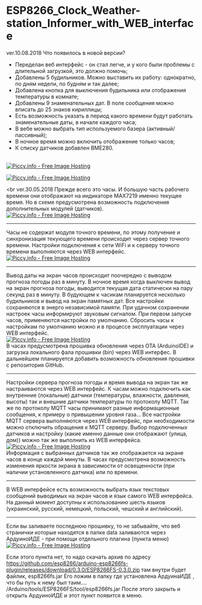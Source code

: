 # ESP8266_Clock_Weather-station_Informer_with_WEB_interface
ver.10.08.2018
Что появилось в новой версии?
- Переделан веб интерфейс - он стал легче, и у кого были проблемы с длительной загрузкой, это должно помочь;
- Добавлены 5 будильников. Можно выставить их работу: однократно, по дням недели, по будням и так далее;
- Добавлена кнопка для выключения будильника или отображения температуры в комнате;
- Добавлены 9 знаменательных дат. В поле сообщения можно вписать до 25 знаков кириллицы;
- Есть возможность указать в период какого времени будут работать знаменательные даты, в начале каждого часа;
- В вебе можно выбрать тип используемого базера (активный/пассивный);
- В ночное время можно включить отображение только часов;
- К списку датчиков добавлен BME280.
<br>
<a href="http://piccy.info/view3/12540057/eef91597ac39401e5413c43be55b724c/" target="_blank"><img src="http://i.piccy.info/i9/b96eb1280f89069312300b191b95287d/1533837472/110634/1248178/Bezymiannyi.jpg" alt="Piccy.info - Free Image Hosting" border="0" /></a><a href="http://i.piccy.info/a3c/2018-08-09-17-57/i9-12540057/407x768-r" target="_blank"><img src="http://i.piccy.info/a3/2018-08-09-17-57/i9-12540057/407x768-r/i.gif" alt="" border="0" /></a><br>

<a href="http://piccy.info/view3/12540058/b7e2327cd9ccdebe2c4d99276ce9532a/" target="_blank"><img src="http://i.piccy.info/i9/c5b90c718bd5800babbec994eb2f5918/1533837636/102386/1248178/Bezymiannyi.jpg" alt="Piccy.info - Free Image Hosting" border="0" /></a><a href="http://i.piccy.info/a3c/2018-08-09-18-00/i9-12540058/511x616-r" target="_blank"><img src="http://i.piccy.info/a3/2018-08-09-18-00/i9-12540058/511x616-r/i.gif" alt="" border="0" /></a><br>

<br
ver.30.05.2018
Прежде всего это часы. И большую часть рабочего времени они отображают на индикаторе MAX7219 именно текущее время.
Но в схеме предусмотрена возможность подключения дополнительных модулей (датчиков).<br>
<a href="http://piccy.info/view3/12360464/594acf6bf9a9d7ea4c14f5a5d28b6adc/" target="_blank"><img src="http://i.piccy.info/i9/f43215e4812b2f8cfb1658b43002ab1a/1527264109/40402/1246814/oy5jqpcv701fldb1lalsd6s31_500.jpg" alt="Piccy.info - Free Image Hosting" border="0" /></a><a href="http://i.piccy.info/a3c/2018-05-25-16-01/i9-12360464/500x303-r" target="_blank"><img src="http://i.piccy.info/a3/2018-05-25-16-01/i9-12360464/500x303-r/i.gif" alt="" border="0" /></a>
<hr>
Часы не содержат модуля точного времени, по этому получение и синхронизация текующего времени происходит через сервер точного времени.
Настройки подключения к сети WiFi и к серверу точного времени выполняются через WEB интерфейс.
<br>
<a href="http://piccy.info/view3/12426813/08bfcd44411ef9276079fcab12083123/" target="_blank"><img src="http://i.piccy.info/i9/c396339543532732b6d8dd1f1817873e/1529447965/103375/1248178/Bezymiannyi.jpg" alt="Piccy.info - Free Image Hosting" border="0" /></a><a href="http://i.piccy.info/a3c/2018-06-19-22-52/i9-12426813/512x620-r" target="_blank"><img src="http://i.piccy.info/a3/2018-06-19-22-52/i9-12426813/512x620-r/i.gif" alt="" border="0" /></a><hr>
Вывод даты на экран часов происходит поочередно с выводом прогноза погоды раз в минуту.
В ночное время когда выключен вывод на экран прогноза погоды, выводится текущая дата статически на пару секунд раз в минуту.
В будующем к часикам планируется несколько будильников и вывод на экран памятных дат.
Все настройки сохраняются в энерго независимой памяти.
При удачном сохранении настроек часы информируют звуковым сигналом.
При первом запуске часов, применяются настройки по умолчанию.
Сбросить часы к настройкам по умолчанию можно и в процессе эксплуатации через WEB интерфейс.<br>
<a href="http://piccy.info/view3/12426832/af44cb80707917dba031457f2e145eed/" target="_blank"><img src="http://i.piccy.info/i9/ba873a1a8317e0cf61de61ea485f5010/1529449021/116096/1248178/Bezymiannyi.jpg" alt="Piccy.info - Free Image Hosting" border="0" /></a><a href="http://i.piccy.info/a3c/2018-06-19-22-57/i9-12426832/499x586-r" target="_blank"><img src="http://i.piccy.info/a3/2018-06-19-22-57/i9-12426832/499x586-r/i.gif" alt="" border="0" /></a><br>
В часах предусмотрена прошивка обновления через OTA (ArduinoIDE) и загрузка локального фала прошивки (bin) через WEB интерфес.
В дальнейшем планируется добавить возможность обновления прошивки с репозитория GitHub.<hr>
Настройки сервера прогноза погоды и время вывода на экран так же настраиваются через WEB интерфейс.
К часам можно подключить как внутренние (локальные) датчики (температуры, влажности, давления, высоты) так и внешние датчики температуры по протоколу MQTT.
Так же по протоколу MQTT часы принимают разные информационные сообщения, к примеру о привышении уровня газа...
Все настройки MQTT сервера выполняются через WEB интерфейс, при необходимости можно отключить обращения к MQTT серверу.
Выбор подключенных датчиков и настройку (какие именно данные они отображают (улица, дом)) можно так же выполнить из WEB интерфейса.<br>
<a href="http://piccy.info/view3/12426834/f49f7a5bf939f67c07da2b7a46782b79/" target="_blank"><img src="http://i.piccy.info/i9/3184c3b4974ae53090966cc2ca88ba60/1529449161/106693/1248178/Bezymiannyi.jpg" alt="Piccy.info - Free Image Hosting" border="0" /></a><a href="http://i.piccy.info/a3c/2018-06-19-22-59/i9-12426834/507x632-r" target="_blank"><img src="http://i.piccy.info/a3/2018-06-19-22-59/i9-12426834/507x632-r/i.gif" alt="" border="0" /></a><br>
Информация с выбранных датчиков так же отображается на экране часов в конце каждой минуты.
В часах предусмотрена возможность изменения яркости экрана в зависимости от освещенности (при наличии установленного датчика) или по времени.<hr>
В WEB интерфейсе есть возможность выбрать язык текстовых сообщений выводимых на экран часов и язык самого WEB интерфейса.
На данный момент доступны к использованию шесть языков (украинский, русский, немецкий, польский, чешский и английский).
<hr>
Если вы заливаете последнюю прошивку, то не забывайте, что веб странички которые находятся в папке data заливаются через АрдуиноИДЕ - при помощи отдельного плагина (пункта меню)
<a href="http://piccy.info/view3/12485074/2300813e8eef86cc60e60d34c998f439/" target="_blank"><img src="http://i.piccy.info/i9/577884adbef046550a4afa226bf03568/1531667966/70098/1248178/Bezymiannyi.jpg" alt="Piccy.info - Free Image Hosting" border="0" /></a><a href="http://i.piccy.info/a3c/2018-07-15-15-19/i9-12485074/386x498-r" target="_blank"><img src="http://i.piccy.info/a3/2018-07-15-15-19/i9-12485074/386x498-r/i.gif" alt="" border="0" /></a>

Если этого пункта нет, то надо скачать архив по адресу
https://github.com/esp8266/arduino-esp8266fs-plugin/releases/download/0.3.0/ESP8266FS-0.3.0.zip
там внутри будет файлик, esp8266fs.jar
Его ложим в папку где установлена АрдуинаИДЕ , что бы путь к нему был таим....
/Arduino/tools/ESP8266FS/tool/esp8266fs.jar
После этого закрыть и открыть АрдуиноИДЕ и этот пункт появится в меню.

